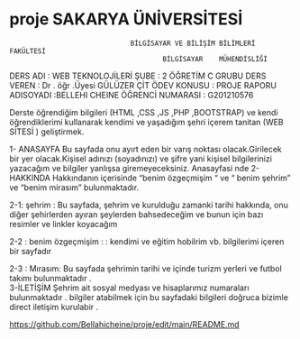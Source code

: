 # proje                                                   SAKARYA ÜNİVERSİTESİ
                                  BİLGİSAYAR VE BİLİŞİM BİLİMLERİ FAKÜLTESİ
                                          BİLGİSAYAR    MÜHENDİSLİĞİ

DERS ADI   :  WEB TEKNOLOJİLERİ
ŞUBE         : 2 ÖĞRETİM   C GRUBU
DERS VEREN : Dr . öğr .Üyesi  GÜLÜZER ÇİT
ÖDEV KONUSU : PROJE RAPORU
ADISOYADI :BELLEHI CHEINE
ÖĞRENCİ NUMARASI  : G201210576

 Derste öğrendiğim bilgileri (HTML ,CSS ,JS ,PHP ,BOOTSTRAP)  ve  kendi öğrendiklerimi   kullanarak kendimi ve yaşadığım şehri içerem  tanitan  (WEB SİTESİ ) geliştirmek.
 
 
 1- ANASAYFA
Bu sayfada onu ayırt eden bir varış noktası olacak.Girilecek bir yer olacak.Kişisel adınızı (soyadınızı) ve şifre   yani kişisel bilgilerinizi yazacağım ve bilgiler yanlışsa giremeyeceksiniz. 
Anasayfasi nde 
                                    2-HAKKINDA
Hakkındanın içerisinde “benim özgeçmişim “  ve “   benim     şehrim”  ve  “benim mirasım” bulunmaktadır.

   2-1:  şehrim : Bu sayfada, şehrim ve kurulduğu zamanki tarihi hakkında, onu diğer şehirlerden ayıran şeylerden bahsedeceğim ve bunun için bazı resimler ve linkler koyacağım

2-2 : benim özgeçmişim : : kendimi ve eğitim  hobilrim vb. bilgilerimi içeren bir sayfadır

2-3 : Mırasım: Bu sayfada  şehrimin  tarihi ve içinde turizm yerleri ve futbol takımı bulunmaktadır .                              
3-İLETİŞİM
Şehrim ait sosyal  medyası ve hisaplarımız numaraları bulunmaktadır . bilgiler atabilmek  için bu sayfadaki   bilgileri doğruca bizimle  direct iletişim kurulabir .


https://github.com/Bellahicheine/proje/edit/main/README.md
